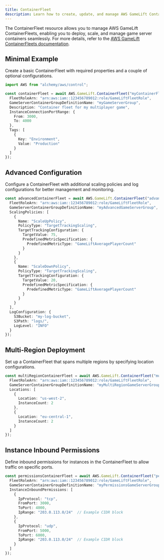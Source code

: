 ```yaml
---
title: ContainerFleet
description: Learn how to create, update, and manage AWS GameLift ContainerFleets using Alchemy Cloud Control.
---
```



The ContainerFleet resource allows you to manage AWS GameLift ContainerFleets, enabling you to deploy, scale, and manage game server containers seamlessly. For more details, refer to the [AWS GameLift ContainerFleets documentation](https://docs.aws.amazon.com/gamelift/latest/userguide/).

## Minimal Example

Create a basic ContainerFleet with required properties and a couple of optional configurations.

```ts
import AWS from "alchemy/aws/control";

const containerFleet = await AWS.GameLift.ContainerFleet("myContainerFleet", {
  FleetRoleArn: "arn:aws:iam::123456789012:role/GameLiftFleetRole",
  GameServerContainerGroupDefinitionName: "myGameServerGroup",
  Description: "Container fleet for my multiplayer game",
  InstanceConnectionPortRange: {
    From: 3000,
    To: 4000
  },
  Tags: [
    {
      Key: "Environment",
      Value: "Production"
    }
  ]
});
```

## Advanced Configuration

Configure a ContainerFleet with additional scaling policies and log configurations for better management and monitoring.

```ts
const advancedContainerFleet = await AWS.GameLift.ContainerFleet("advancedContainerFleet", {
  FleetRoleArn: "arn:aws:iam::123456789012:role/GameLiftFleetRole",
  GameServerContainerGroupDefinitionName: "myAdvancedGameServerGroup",
  ScalingPolicies: [
    {
      Name: "ScaleUpPolicy",
      PolicyType: "TargetTrackingScaling",
      TargetTrackingConfiguration: {
        TargetValue: 75,
        PredefinedMetricSpecification: {
          PredefinedMetricType: "GameLiftAveragePlayerCount"
        }
      }
    },
    {
      Name: "ScaleDownPolicy",
      PolicyType: "TargetTrackingScaling",
      TargetTrackingConfiguration: {
        TargetValue: 20,
        PredefinedMetricSpecification: {
          PredefinedMetricType: "GameLiftAveragePlayerCount"
        }
      }
    }
  ],
  LogConfiguration: {
    S3Bucket: "my-log-bucket",
    S3Path: "logs/",
    LogLevel: "INFO"
  }
});
```

## Multi-Region Deployment

Set up a ContainerFleet that spans multiple regions by specifying location configurations.

```ts
const multiRegionContainerFleet = await AWS.GameLift.ContainerFleet("multiRegionContainerFleet", {
  FleetRoleArn: "arn:aws:iam::123456789012:role/GameLiftFleetRole",
  GameServerContainerGroupDefinitionName: "myMultiRegionGameServerGroup",
  Locations: [
    {
      Location: "us-west-2",
      InstanceCount: 2
    },
    {
      Location: "eu-central-1",
      InstanceCount: 2
    }
  ]
});
```

## Instance Inbound Permissions

Define inbound permissions for instances in the ContainerFleet to allow traffic on specific ports.

```ts
const permissionsContainerFleet = await AWS.GameLift.ContainerFleet("permissionsContainerFleet", {
  FleetRoleArn: "arn:aws:iam::123456789012:role/GameLiftFleetRole",
  GameServerContainerGroupDefinitionName: "myPermissionsGameServerGroup",
  InstanceInboundPermissions: [
    {
      IpProtocol: "tcp",
      FromPort: 3000,
      ToPort: 4000,
      IpRange: "203.0.113.0/24"  // Example CIDR block
    },
    {
      IpProtocol: "udp",
      FromPort: 5000,
      ToPort: 6000,
      IpRange: "203.0.113.0/24"  // Example CIDR block
    }
  ]
});
```
